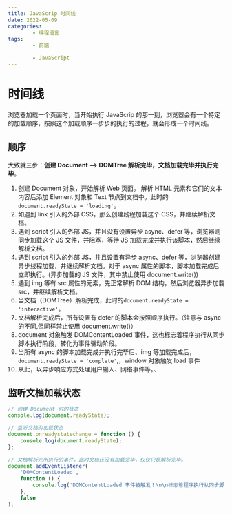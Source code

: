 ```yaml
---
title: JavaScrip 时间线
date: 2022-05-09
categories:
        - 编程语言
tags:
        - 前端

        - JavaScript
---
```


# 时间线

浏览器加载一个页面时，当开始执行 JavaScrip 的那一刻，浏览器会有一个特定的加载顺序，按照这个加载顺序一步步的执行的过程，就会形成一个时间线。

## 顺序

大致就三步：**创建 Document ——> DOMTree 解析完毕，文档加载完毕并执行完毕**。

1. 创建 Document 对象，开始解析 Web 页面。 解析 HTML 元素和它们的文本内容后添加 Element 对象和 Text 节点到文档中。此时的`document.readyState = 'loading'`。
2. 如遇到 link 引入的外部 CSS，那么创建线程加载这个 CSS，并继续解析文档。
3. 遇到 script 引入的外部 JS，并且没有设置异步 async、defer 等，浏览器则同步加载这个 JS 文件，并阻塞，等待 JS 加载完成并执行该脚本，然后继续解析文档。
4. 遇到 script 引入的外部 JS，井且设置有异步 async、defer 等，浏览器创建异步线程加载，井继续解析文档。对于 async 属性的脚本，脚本加载完成后立即执行。(异步加载的 JS 文件，其中禁止使用 document.write())
5. 遇到 img 等有 src 属性的元素，先正常解析 DOM 结构，然后浏览器异步加载 src，并继续解析文档。
6. 当文档（DOMTree）解析完成，此时的`document.readyState = 'interactive'`。
7. 文档解析完成后，所有设置有 defer 的脚本会按照顺序执行。（注意与 async 的不同,但同样禁止使用 document.write()）
8. document 对象触发 DOMContentLoaded 事件，这也标志着程序执行从同步脚本执行阶段，转化为事件驱动阶段。
9. 当所有 async 的脚本加载完成并执行完毕后、img 等加载完成后，`document.readyState = 'complete'`,，window 对象触发 load 事件
10. 从此，以异步响应方式处理用户输入、网络事件等。、

## 监听文档加载状态

```js
// 创建 Document 时的状态
console.log(document.readyState);

// 监听文档的加载状态
document.onreadystatechange = function () {
	console.log(document.readyState);
};

// 文档解析完所执行的事件，此时文档还没有加载完毕，仅仅只是解析完毕。
document.addEventListener(
	'DOMContentLoaded',
	function () {
		console.log('DOMContentLoaded 事件被触发！\n\n标志着程序执行从同步脚本执行阶段，转化为事件驱动阶段。');
	},
	false
);
```
